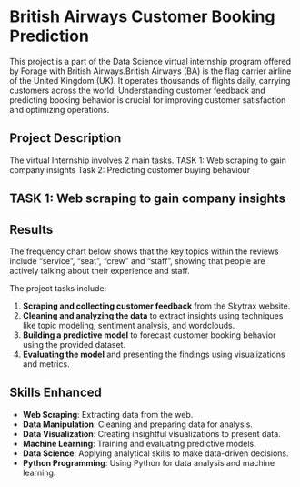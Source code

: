 # British Airways Customer Booking Prediction

This project is a part of the Data Science virtual internship program offered by Forage with British Airways.British Airways (BA) is the flag carrier airline of the United Kingdom (UK). It operates thousands of flights daily, carrying customers across the world. Understanding customer feedback and predicting booking behavior is crucial for improving customer satisfaction and optimizing operations.

## Project Description

The virtual Internship involves 2 main tasks. 
TASK 1: Web scraping to gain company insights
Task 2: Predicting customer buying behaviour

## TASK 1: Web scraping to gain company insights

## Results
The frequency chart below shows that the key topics within the reviews include “service”, “seat”, “crew” and “staff”, showing that people are actively talking about their experience and staff.




The project tasks include:
1. **Scraping and collecting customer feedback** from the Skytrax website.
2. **Cleaning and analyzing the data** to extract insights using techniques like topic modeling, sentiment analysis, and wordclouds.
3. **Building a predictive model** to forecast customer booking behavior using the provided dataset.
4. **Evaluating the model** and presenting the findings using visualizations and metrics.

## Skills Enhanced

- **Web Scraping**: Extracting data from the web.
- **Data Manipulation**: Cleaning and preparing data for analysis.
- **Data Visualization**: Creating insightful visualizations to present data.
- **Machine Learning**: Training and evaluating predictive models.
- **Data Science**: Applying analytical skills to make data-driven decisions.
- **Python Programming**: Using Python for data analysis and machine learning.

